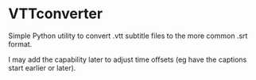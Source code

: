 # VTTconverter

Simple Python utility to convert .vtt subtitle files to the more common .srt format.

I may add the capability later to adjust time offsets (eg have the captions start earlier or later).
